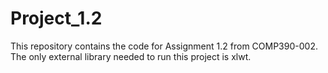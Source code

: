 # Project_1.2
This repository contains the code for Assignment 1.2 from COMP390-002. The only external library needed to run this project is xlwt. 
